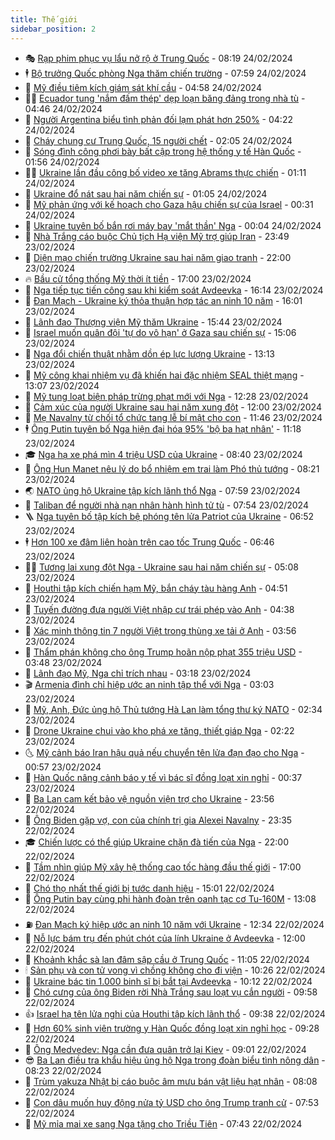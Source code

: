 ```yaml
---
title: Thế giới
sidebar_position: 2
---
```


<!-- vnexpress-the-gioi:START -->
- 🎭 [Rạp phim phục vụ lẩu nở rộ ở Trung Quốc](https://vnexpress.net/rap-phim-phuc-vu-lau-no-ro-o-trung-quoc-4714924.html) - 08:19 24/02/2024
- 🕴 [Bộ trưởng Quốc phòng Nga thăm chiến trường](https://vnexpress.net/bo-truong-quoc-phong-nga-tham-chien-truong-4714930.html) - 07:59 24/02/2024
- 🤭 [Mỹ điều tiêm kích giám sát khí cầu](https://vnexpress.net/my-dieu-tiem-kich-giam-sat-khi-cau-4714899.html) - 04:58 24/02/2024
- 🧑‍💻 [Ecuador tung &#39;nắm đấm thép&#39; dẹp loạn băng đảng trong nhà tù](https://vnexpress.net/ecuador-tung-nam-dam-thep-dep-loan-bang-dang-trong-nha-tu-4714866.html) - 04:46 24/02/2024
- 🦏 [Người Argentina biểu tình phản đối lạm phát hơn 250%](https://vnexpress.net/nguoi-argentina-bieu-tinh-phan-doi-lam-phat-hon-250-4714887.html) - 04:22 24/02/2024
- 🦒 [Cháy chung cư Trung Quốc, 15 người chết](https://vnexpress.net/chay-chung-cu-trung-quoc-15-nguoi-chet-4714845.html) - 02:05 24/02/2024
- 🌈 [Sóng đình công phơi bày bất cập trong hệ thống y tế Hàn Quốc](https://vnexpress.net/song-dinh-cong-phoi-bay-bat-cap-trong-he-thong-y-te-han-quoc-4714505.html) - 01:56 24/02/2024
- 🧑‍🏫 [Ukraine lần đầu công bố video xe tăng Abrams thực chiến](https://vnexpress.net/ukraine-lan-dau-cong-bo-video-xe-tang-abrams-thuc-chien-4714830.html) - 01:11 24/02/2024
- 🐲 [Ukraine đổ nát sau hai năm chiến sự](https://vnexpress.net/ukraine-do-nat-sau-hai-nam-chien-su-4714649.html) - 01:05 24/02/2024
- 🦒 [Mỹ phản ứng với kế hoạch cho Gaza hậu chiến sự của Israel](https://vnexpress.net/my-phan-ung-voi-ke-hoach-cho-gaza-hau-chien-su-cua-israel-4714823.html) - 00:31 24/02/2024
- 🐻 [Ukraine tuyên bố bắn rơi máy bay &#39;mắt thần&#39; Nga](https://vnexpress.net/ukraine-tuyen-bo-ban-roi-may-bay-mat-than-nga-4714812.html) - 00:04 24/02/2024
- 🚀 [Nhà Trắng cáo buộc Chủ tịch Hạ viện Mỹ trợ giúp Iran](https://vnexpress.net/nha-trang-cao-buoc-chu-tich-ha-vien-my-tro-giup-iran-4714815.html) - 23:49 23/02/2024
- 🥰 [Diện mạo chiến trường Ukraine sau hai năm giao tranh](https://vnexpress.net/dien-mao-chien-truong-ukraine-sau-hai-nam-giao-tranh-4714711.html) - 22:00 23/02/2024
- 🔥 [Bầu cử tổng thống Mỹ thời ít tiền](https://vnexpress.net/bau-cu-tong-thong-my-thoi-it-tien-4714038.html) - 17:00 23/02/2024
- 🥳 [Nga tiếp tục tiến công sau khi kiểm soát Avdeevka](https://vnexpress.net/nga-tiep-tuc-tien-cong-sau-khi-kiem-soat-avdeevka-4714774.html) - 16:14 23/02/2024
- 💼 [Đan Mạch - Ukraine ký thỏa thuận hợp tác an ninh 10 năm](https://vnexpress.net/dan-mach-ukraine-ky-thoa-thuan-hop-tac-an-ninh-10-nam-4714790.html) - 16:01 23/02/2024
- 🤡 [Lãnh đạo Thượng viện Mỹ thăm Ukraine](https://vnexpress.net/lanh-dao-thuong-vien-my-tham-ukraine-4714777.html) - 15:44 23/02/2024
- 🌁 [Israel muốn quân đội &#39;tự do vô hạn&#39; ở Gaza sau chiến sự](https://vnexpress.net/israel-muon-quan-doi-tu-do-vo-han-o-gaza-sau-chien-su-4714764.html) - 15:06 23/02/2024
- 🤩 [Nga đổi chiến thuật nhằm dồn ép lực lượng Ukraine](https://vnexpress.net/nga-doi-chien-thuat-nham-don-ep-luc-luong-ukraine-4714574.html) - 13:13 23/02/2024
- 🎉 [Mỹ công khai nhiệm vụ đã khiến hai đặc nhiệm SEAL thiệt mạng](https://vnexpress.net/my-cong-khai-nhiem-vu-da-khien-hai-dac-nhiem-seal-thiet-mang-4714738.html) - 13:07 23/02/2024
- 🎉 [Mỹ tung loạt biện pháp trừng phạt mới với Nga](https://vnexpress.net/my-tung-loat-bien-phap-trung-phat-moi-voi-nga-4714752.html) - 12:28 23/02/2024
- 🌁 [Cảm xúc của người Ukraine sau hai năm xung đột](https://vnexpress.net/cam-xuc-cua-nguoi-ukraine-sau-hai-nam-xung-dot-4714477.html) - 12:00 23/02/2024
- 🌊 [Mẹ Navalny từ chối tổ chức tang lễ bí mật cho con](https://vnexpress.net/me-navalny-tu-choi-to-chuc-tang-le-bi-mat-cho-con-4714708.html) - 11:46 23/02/2024
- 🕴 [Ông Putin tuyên bố Nga hiện đại hóa 95% &#39;bộ ba hạt nhân&#39;](https://vnexpress.net/ong-putin-tuyen-bo-nga-hien-dai-hoa-95-bo-ba-hat-nhan-4714726.html) - 11:18 23/02/2024
- 🎓 [Nga hạ xe phá mìn 4 triệu USD của Ukraine](https://vnexpress.net/nga-ha-xe-pha-min-4-trieu-usd-cua-ukraine-4714591.html) - 08:40 23/02/2024
- 🦩 [Ông Hun Manet nêu lý do bổ nhiệm em trai làm Phó thủ tướng](https://vnexpress.net/ong-hun-manet-neu-ly-do-bo-nhiem-em-trai-lam-pho-thu-tuong-4714586.html) - 08:21 23/02/2024
- 🌏 [NATO ủng hộ Ukraine tập kích lãnh thổ Nga](https://vnexpress.net/nato-ung-ho-ukraine-tap-kich-lanh-tho-nga-4714420.html) - 07:59 23/02/2024
- 🌋 [Taliban để người nhà nạn nhân hành hình tử tù](https://vnexpress.net/taliban-de-nguoi-nha-nan-nhan-hanh-hinh-tu-tu-4714571.html) - 07:54 23/02/2024
- 🪜 [Nga tuyên bố tập kích bệ phóng tên lửa Patriot của Ukraine](https://vnexpress.net/nga-tuyen-bo-tap-kich-be-phong-ten-lua-patriot-cua-ukraine-4714344.html) - 06:52 23/02/2024
- 🕴 [Hơn 100 xe đâm liên hoàn trên cao tốc Trung Quốc](https://vnexpress.net/hon-100-xe-dam-lien-hoan-tren-cao-toc-trung-quoc-4714533.html) - 06:46 23/02/2024
- 🧑‍🏫 [Tương lai xung đột Nga - Ukraine sau hai năm chiến sự](https://vnexpress.net/tuong-lai-xung-dot-nga-ukraine-sau-hai-nam-chien-su-4714387.html) - 05:08 23/02/2024
- 🌮 [Houthi tập kích chiến hạm Mỹ, bắn cháy tàu hàng Anh](https://vnexpress.net/houthi-tap-kich-chien-ham-my-ban-chay-tau-hang-anh-4714508.html) - 04:51 23/02/2024
- 🚦 [Tuyến đường đưa người Việt nhập cư trái phép vào Anh](https://vnexpress.net/tuyen-duong-dua-nguoi-viet-nhap-cu-trai-phep-vao-anh-4661184.html) - 04:38 23/02/2024
- 💫 [Xác minh thông tin 7 người Việt trong thùng xe tải ở Anh](https://vnexpress.net/xac-minh-thong-tin-7-nguoi-viet-trong-thung-xe-tai-o-anh-4714474.html) - 03:56 23/02/2024
- 🤡 [Thẩm phán không cho ông Trump hoãn nộp phạt 355 triệu USD](https://vnexpress.net/tham-phan-khong-cho-ong-trump-hoan-nop-phat-355-trieu-usd-4714417.html) - 03:48 23/02/2024
- 🦣 [Lãnh đạo Mỹ, Nga chỉ trích nhau](https://vnexpress.net/lanh-dao-my-nga-chi-trich-nhau-4714390.html) - 03:18 23/02/2024
- 🎬 [Armenia đình chỉ hiệp ước an ninh tập thể với Nga](https://vnexpress.net/armenia-dinh-chi-hiep-uoc-an-ninh-tap-the-voi-nga-4714409.html) - 03:03 23/02/2024
- 🎉 [Mỹ, Anh, Đức ủng hộ Thủ tướng Hà Lan làm tổng thư ký NATO](https://vnexpress.net/my-anh-duc-ung-ho-thu-tuong-ha-lan-lam-tong-thu-ky-nato-4714413.html) - 02:34 23/02/2024
- 🎡 [Drone Ukraine chui vào kho phá xe tăng, thiết giáp Nga](https://vnexpress.net/drone-ukraine-chui-vao-kho-pha-xe-tang-thiet-giap-nga-4714401.html) - 02:22 23/02/2024
- 🌜 [Mỹ cảnh báo Iran hậu quả nếu chuyển tên lửa đạn đạo cho Nga](https://vnexpress.net/my-canh-bao-iran-hau-qua-neu-chuyen-ten-lua-dan-dao-cho-nga-4714361.html) - 00:57 23/02/2024
- 🎡 [Hàn Quốc nâng cảnh báo y tế vì bác sĩ đồng loạt xin nghỉ](https://vnexpress.net/han-quoc-nang-canh-bao-y-te-vi-bac-si-dong-loat-xin-nghi-4714358.html) - 00:37 23/02/2024
- 🤗 [Ba Lan cam kết bảo vệ nguồn viện trợ cho Ukraine](https://vnexpress.net/ba-lan-cam-ket-bao-ve-nguon-vien-tro-cho-ukraine-4714354.html) - 23:56 22/02/2024
- 🦩 [Ông Biden gặp vợ, con của chính trị gia Alexei Navalny](https://vnexpress.net/ong-biden-gap-vo-con-cua-chinh-tri-gia-alexei-navalny-4714351.html) - 23:35 22/02/2024
- 🎓 [Chiến lược có thể giúp Ukraine chặn đà tiến của Nga](https://vnexpress.net/chien-luoc-co-the-giup-ukraine-chan-da-tien-cua-nga-4714130.html) - 22:00 22/02/2024
- 🌁 [Tầm nhìn giúp Mỹ xây hệ thống cao tốc hàng đầu thế giới](https://vnexpress.net/tam-nhin-giup-my-xay-he-thong-cao-toc-hang-dau-the-gioi-4713768.html) - 17:00 22/02/2024
- 🤩 [Chó thọ nhất thế giới bị tước danh hiệu](https://vnexpress.net/cho-tho-nhat-the-gioi-bi-tuoc-danh-hieu-4714296.html) - 15:01 22/02/2024
- 👹 [Ông Putin bay cùng phi hành đoàn trên oanh tạc cơ Tu-160M](https://vnexpress.net/ong-putin-bay-cung-phi-hanh-doan-tren-oanh-tac-co-tu-160m-4714299.html) - 13:08 22/02/2024
- ⛽️ [Đan Mạch ký hiệp ước an ninh 10 năm với Ukraine](https://vnexpress.net/dan-mach-ky-hiep-uoc-an-ninh-10-nam-voi-ukraine-4714289.html) - 12:34 22/02/2024
- 🚀 [Nỗ lực bám trụ đến phút chót của lính Ukraine ở Avdeevka](https://vnexpress.net/no-luc-bam-tru-den-phut-chot-cua-linh-ukraine-o-avdeevka-4714274.html) - 12:00 22/02/2024
- 🎡 [Khoảnh khắc sà lan đâm sập cầu ở Trung Quốc](https://vnexpress.net/khoanh-khac-sa-lan-dam-sap-cau-o-trung-quoc-4714265.html) - 11:05 22/02/2024
- 🕯 [Sản phụ và con tử vong vì chồng không cho đi viện](https://vnexpress.net/san-phu-va-con-tu-vong-vi-chong-khong-cho-di-vien-4714237.html) - 10:26 22/02/2024
- 🐻 [Ukraine bác tin 1.000 binh sĩ bị bắt tại Avdeevka](https://vnexpress.net/ukraine-bac-tin-1-000-binh-si-bi-bat-tai-avdeevka-4714241.html) - 10:12 22/02/2024
- 🚦 [Chó cưng của ông Biden rời Nhà Trắng sau loạt vụ cắn người](https://vnexpress.net/cho-cung-cua-ong-biden-roi-nha-trang-sau-loat-vu-can-nguoi-4714167.html) - 09:58 22/02/2024
- 👍 [Israel hạ tên lửa nghi của Houthi tập kích lãnh thổ](https://vnexpress.net/israel-ha-ten-lua-nghi-cua-houthi-tap-kich-lanh-tho-4714211.html) - 09:38 22/02/2024
- 🚀 [Hơn 60% sinh viên trường y Hàn Quốc đồng loạt xin nghỉ học](https://vnexpress.net/hon-60-sinh-vien-truong-y-han-quoc-dong-loat-xin-nghi-hoc-4714146.html) - 09:28 22/02/2024
- 🌮 [Ông Medvedev: Nga cần đưa quân trở lại Kiev](https://vnexpress.net/ong-medvedev-nga-can-dua-quan-tro-lai-kiev-4714150.html) - 09:01 22/02/2024
- 😎 [Ba Lan điều tra khẩu hiệu ủng hộ Nga trong đoàn biểu tình nông dân](https://vnexpress.net/ba-lan-dieu-tra-khau-hieu-ung-ho-nga-trong-doan-bieu-tinh-nong-dan-4714012.html) - 08:23 22/02/2024
- 🐲 [Trùm yakuza Nhật bị cáo buộc âm mưu bán vật liệu hạt nhân](https://vnexpress.net/trum-yakuza-nhat-bi-cao-buoc-am-muu-ban-vat-lieu-hat-nhan-4714013.html) - 08:08 22/02/2024
- 💫 [Con dâu muốn huy động nửa tỷ USD cho ông Trump tranh cử](https://vnexpress.net/con-dau-muon-huy-dong-nua-ty-usd-cho-ong-trump-tranh-cu-4714064.html) - 07:53 22/02/2024
- 👀 [Mỹ mỉa mai xe sang Nga tặng cho Triều Tiên](https://vnexpress.net/my-mia-mai-xe-sang-nga-tang-cho-trieu-tien-4714043.html) - 07:43 22/02/2024<!-- vnexpress-the-gioi:END -->